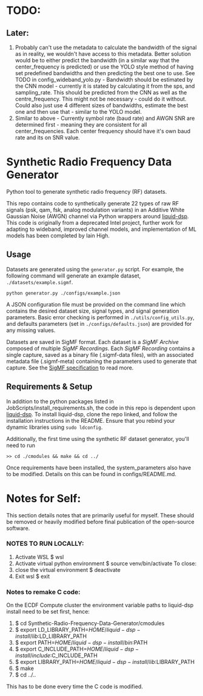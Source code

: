 # TODO:

## Later:

1. Probably can't use the metadata to calculate the bandwidth of the signal as in reality, we wouldn't have access to this metadata. Better solution would be to either predict the bandwidth (in a similar way that the center_frequency is predicted) or use the YOLO style method of having set predefined bandwidths and then predicting the best one to use. See TODO in config_wideband_yolo.py - Bandwidth should be estimated by the CNN model - currently it is stated by calculating it from the sps, and sampling_rate. This should be predicted from the CNN as well as the centre_frequency. This might not be necessary - could do it without. Could also just use 4 different sizes of bandwidths, estimate the best one and then use that - similar to the YOLO model.
2. Similar to above - Currently symbol rate (baud rate) and AWGN SNR are determined first - meaning they are consistent for all center_frequencies. Each center frequency should have it's own baud rate and its on SNR value.

# Synthetic Radio Frequency Data Generator

Python tool to generate synthetic radio frequency (RF) datasets.

This repo contains code to synthetically generate 22 types of raw RF signals (psk, qam, fsk, analog modulation variants) in an Additive White Gaussian Noise (AWGN) channel via Python wrappers around [liquid-dsp](https://github.com/jgaeddert/liquid-dsp). This code is originally from a deprecated Intel project, further work for adapting to wideband, improved channel models, and implementation of ML models has been completed by Iain High.

## Usage

Datasets are generated using the `generator.py` script.
For example, the following command will generate an example dataset, `./datasets/example.sigmf`.

```
python generator.py ./configs/example.json
```

A JSON configuration file must be provided on the command line which contains the desired dataset size, signal types, and signal generation parameters.
Basic error checking is performed in `./utils/config_utils.py`, and defaults parameters (set in `./configs/defaults.json`) are provided for any missing values.

Datasets are saved in SigMF format.
Each dataset is a _SigMF Archive_ composed of multiple _SigMF Recordings_.
Each _SigMF Recording_ contains a single capture, saved as a binary file (.sigmf-data files), with an associated metadata file (.sigmf-meta) containing the parameters used to generate that capture.
See the [SigMF specification](https://github.com/gnuradio/SigMF/blob/master/sigmf-spec.md) to read more.

## Requirements & Setup

In addition to the python packages listed in JobScripts/install_requirements.sh, the code in this repo is dependent upon [liquid-dsp](https://github.com/jgaeddert/liquid-dsp).
To install liquid-dsp, clone the repo linked, and follow the installation instructions in the README.
Ensure that you rebind your dynamic libraries using `sudo ldconfig`.

Additionally, the first time using the synthetic RF dataset generator, you'll need to run

```
>> cd ./cmodules && make && cd ../
```

Once requirements have been installed, the system_parameters also have to be modified. Details on this can be found in configs/README.md.

# Notes for Self:

This section details notes that are primarily useful for myself. These should be removed or heavily modified before final publication of the open-source software.

### NOTES TO RUN LOCALLY:

1. Activate WSL
   $ wsl
2. Activate virtual python environment
   $ source venv/bin/activate
   To close:
3. close the virtual environment
   $ deactivate
4. Exit wsl
   $ exit

### Notes to remake C code:

On the ECDF Compute cluster the environment variable paths to liquid-dsp install need to be set first, hence:

1. $ cd Synthetic-Radio-Frequency-Data-Generator/cmodules
2. $ export LD_LIBRARY_PATH=$HOME/liquid-dsp-install/lib:$LD_LIBRARY_PATH
3. $ export PATH=$HOME/liquid-dsp-install/bin:$PATH
4. $ export C_INCLUDE_PATH=$HOME/liquid-dsp-install/include:$C_INCLUDE_PATH
5. $ export LIBRARY_PATH=$HOME/liquid-dsp-install/lib:$LIBRARY_PATH
6. $ make
7. $ cd ../..

This has to be done every time the C code is modified.
